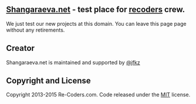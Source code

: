 ## [Shangaraeva.net](http://shangaraeva.net/) - test place for [recoders](http://re-coders.com) crew.

We just test our new projects at this domain. You can leave this page page without any retirements.

## Creator

Shangaraeva.net is maintained and supported by [@jfkz](https://github.com/jfkz)

## Copyright and License

Copyright 2013-2015 Re-Coders.com. Code released under the [MIT](https://github.com/recoders/shangaraeva.net/blob/gh-pages/LICENSE) license.